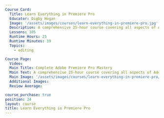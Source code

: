 ```yaml
---
Course Card:
  Title: Learn Everything in Premiere Pro
  Educator: Digby Hogan
  Image: '/assets/images/courses/learn-everything-in-premiere-pro.jpg'
  Description: A comprehensive 25-hour course covering all aspects of Adobe Premiere Pro across 13 topics. Perfect for beginners and advanced editors.
  Lessons: 105
  Runtime Hours: 25
  Runtime Minutes: 39
  Topics:
    - editing

Course Page:
  Video:
  Main Title: Complete Adobe Premiere Pro Mastery
  Main Text: A comprehensive 25-hour course covering all aspects of Adobe Premiere Pro across 13 topics. Perfect for beginners and advanced editors.
  Main Image: '/assets/images/courses/learn-everything-in-premiere-pro/learn-everything-in-premiere-pro-main.jpg'
  Additional Images:
  Review Average:

course_purchase: true
position: 24
layout: course
title: Learn Everything in Premiere Pro
---
```


